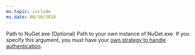 ```yaml
---
ms.topic: include
ms.date: 08/10/2016
---
```


<tr>
<td>Path to NuGet.exe</td>
<td>(Optional) Path to your own instance of NuGet.exe. If you specify this argument, you must have your <a href="~/artifacts/nuget/nuget-exe.md">own strategy to handle authentication</a>.</td>
</tr>
